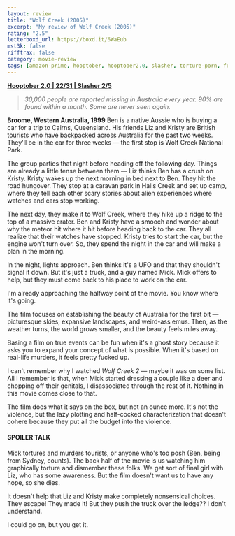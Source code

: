```yaml
---
layout: review
title: "Wolf Creek (2005)"
excerpt: "My review of Wolf Creek (2005)"
rating: "2.5"
letterboxd_url: https://boxd.it/6WaEub
mst3k: false
rifftrax: false
category: movie-review
tags: [amazon-prime, hooptober, hooptober2.0, slasher, torture-porn, folk-horror, folk-horror:-a-study]
---
```


<b><a href="">Hooptober 2.0 | 22/31 | Slasher 2/5</a></b>

<blockquote><i>30,000 people are reported missing in Australia every year. 90% are found within a month. Some are never seen again.</i></blockquote>

<b>Broome, Western Australia, 1999</b>
Ben is a native Aussie who is buying a car for a trip to Cairns, Queensland. His friends Liz and Kristy are British tourists who have backpacked across Australia for the past two weeks. They'll be in the car for three weeks — the first stop is Wolf Creek National Park.

The group parties that night before heading off the following day. Things are already a little tense between them — Liz thinks Ben has a crush on Kristy. Kristy wakes up the next morning in bed next to Ben. They hit the road hungover. They stop at a caravan park in Halls Creek and set up camp, where they tell each other scary stories about alien experiences where watches and cars stop working.

The next day, they make it to Wolf Creek, where they hike up a ridge to the top of a massive crater. Ben and Kristy have a smooch and wonder about why the meteor hit where it hit before heading back to the car. They all realize that their watches have stopped. Kristy tries to start the car, but the engine won't turn over. So, they spend the night in the car and will make a plan in the morning.

In the night, lights approach. Ben thinks it's a UFO and that they shouldn't signal it down. But it's just a truck, and a guy named Mick. Mick offers to help, but they must come back to his place to work on the car.

I'm already approaching the halfway point of the movie. You know where it's going.

The film focuses on establishing the beauty of Australia for the first bit — picturesque skies, expansive landscapes, and weird-ass emus. Then, as the weather turns, the world grows smaller, and the beauty feels miles away.

Basing a film on true events can be fun when it's a ghost story because it asks you to expand your concept of what is possible. When it's based on real-life murders, it feels pretty fucked up.

I can't remember why I watched <i>Wolf Creek 2</i> — maybe it was on some list. All I remember is that, when Mick started dressing a couple like a deer and chopping off their genitals, I disassociated through the rest of it. Nothing in this movie comes close to that.

The film does what it says on the box, but not an ounce more. It's not the violence, but the lazy plotting and half-cocked characterization that doesn't cohere because they put all the budget into the violence.

#### SPOILER TALK

Mick tortures and murders tourists, or anyone who's too posh (Ben, being from Sydney, counts). The back half of the movie is us watching him graphically torture and dismember these folks. We get sort of final girl with Liz, who has some awareness. But the film doesn't want us to have any hope, so she dies.

It doesn't help that Liz and Kristy make completely nonsensical choices. They escape! They made it! But they push the truck over the ledge?? I don't understand.

I could go on, but you get it.
